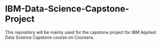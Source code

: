 # IBM-Data-Science-Capstone-Project
This repository will be mainly used for the capstone project for IBM Applied Data Science Capstone course on Coursera.
